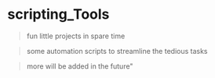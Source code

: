# scripting_Tools
> fun little projects in spare time

> some automation scripts to streamline the tedious tasks

> more will be added in the future"

